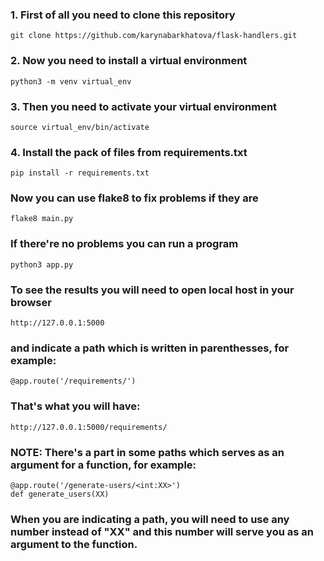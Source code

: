 ### **1.** First of all you need to clone this repository
```python3
git clone https://github.com/karynabarkhatova/flask-handlers.git
```
### **2.** Now you need to install a virtual environment
```python3
python3 -m venv virtual_env
```
### **3.** Then you need to activate your virtual environment
```python3
source virtual_env/bin/activate
```
### **4.** Install the pack of files from requirements.txt
```python3
pip install -r requirements.txt
```
### Now you can use flake8 to fix problems if they are 
```python3
flake8 main.py
```
### If there're no problems you can run a program 
```python3
python3 app.py
```
### To see the results you will need to open local host in your browser ###
```
http://127.0.0.1:5000
```
### and indicate a path which is written in parenthesses, for example: ###
```python3
@app.route('/requirements/')
```
### That's what you will have: ###
```
http://127.0.0.1:5000/requirements/
```
### NOTE: There's a part in some paths which serves as an argument for a function, for example: ###
```python3
@app.route('/generate-users/<int:XX>')
def generate_users(XX)
```
### When you are indicating a path, you will need to use any number instead of "XX" and this number will serve you as an argument to the function. ###
